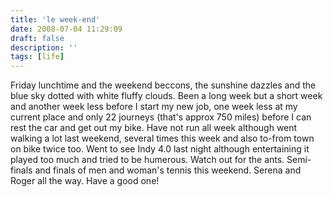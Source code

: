```yaml
---
title: 'le week-end'
date: 2008-07-04 11:29:09
draft: false
description: ''
tags: [life]
---
```


Friday lunchtime and the weekend beccons, the sunshine dazzles and the blue sky dotted with white fluffy clouds. Been a long week but a short week and another week less before I start my new job, one week less at my current place and only 22 journeys (that's approx 750 miles) before I can rest the car and get out my bike. Have not run all week although went walking a lot last weekend, several times this week and also to-from town on bike twice too. Went to see Indy 4.0 last night although entertaining it played too much and tried to be humerous. Watch out for the ants. Semi-finals and finals of men and woman's tennis this weekend. Serena and Roger all the way. Have a good one!